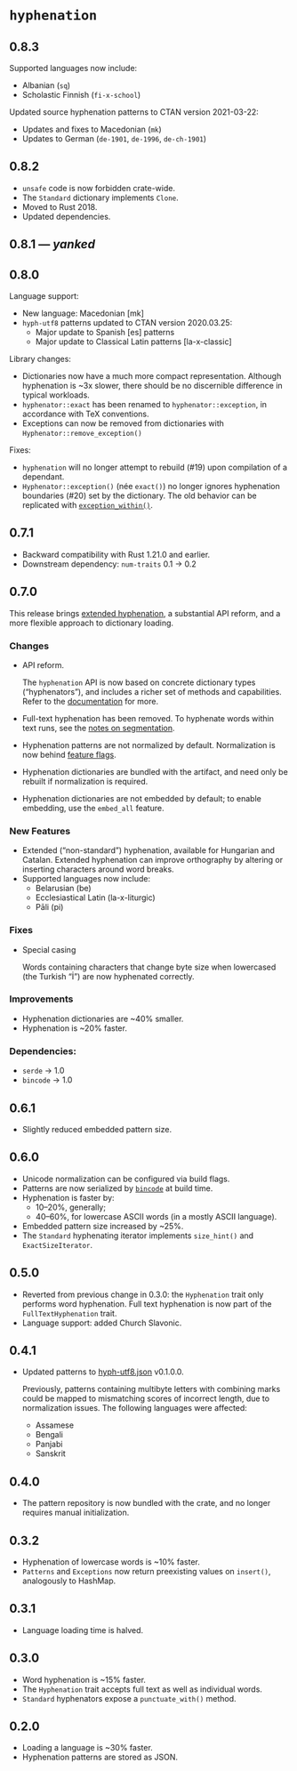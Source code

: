 # `hyphenation`

## 0.8.3

Supported languages now include:
  - Albanian (`sq`)
  - Scholastic Finnish (`fi-x-school`)

Updated source hyphenation patterns to CTAN version 2021-03-22:
  - Updates and fixes to Macedonian (`mk`)
  - Updates to German (`de-1901`, `de-1996`, `de-ch-1901`)


## 0.8.2

- `unsafe` code is now forbidden crate-wide.
- The `Standard` dictionary implements `Clone`.
- Moved to Rust 2018.
- Updated dependencies.


## 0.8.1 — *yanked*


## 0.8.0

Language support:
- New language: Macedonian [mk]
- `hyph-utf8` patterns updated to CTAN version 2020.03.25:
  - Major update to Spanish [es] patterns
  - Major update to Classical Latin patterns [la-x-classic]

Library changes:
- Dictionaries now have a much more compact representation. Although hyphenation is ~3x slower, there should be no discernible difference in typical workloads.
- `hyphenator::exact` has been renamed to `hyphenator::exception`, in accordance with TeX conventions.
- Exceptions can now be removed from dictionaries with `Hyphenator::remove_exception()`

Fixes:
- `hyphenation` will no longer attempt to rebuild (#19) upon compilation of a dependant.
- `Hyphenator::exception()` (née `exact()`) no longer ignores hyphenation boundaries (#20) set by the dictionary. The old behavior can be replicated with [`exception_within()`](https://docs.rs/hyphenation/0.8.0/hyphenation/hyphenator/trait.Hyphenator.html#tymethod.exception_within).


## 0.7.1

- Backward compatibility with Rust 1.21.0 and earlier.
- Downstream dependency: `num-traits` 0.1 → 0.2


## 0.7.0

This release brings [extended hyphenation](https://www.tug.org/TUGboat/tb27-1/tb86nemeth.pdf), a substantial API reform, and a more flexible approach to dictionary loading.


### Changes

- API reform.

  The `hyphenation` API is now based on concrete dictionary types (“hyphenators”), and includes a richer set of methods and capabilities. Refer to the [documentation](https://docs.rs/hyphenation) for more.

- Full-text hyphenation has been removed. To hyphenate words within text runs, see the [notes on segmentation](https://docs.rs/hyphenation/0.7.0/hyphenation/#segmentation).
- Hyphenation patterns are not normalized by default. Normalization is now behind [feature flags](https://docs.rs/hyphenation/0.7.0/hyphenation/#normalization).
- Hyphenation dictionaries are bundled with the artifact, and need only be rebuilt if normalization is required.
- Hyphenation dictionaries are not embedded by default; to enable embedding, use the `embed_all` feature.


### New Features

- Extended (“non-standard”) hyphenation, available for Hungarian and Catalan. Extended hyphenation can improve orthography by altering or inserting characters around word breaks.
- Supported languages now include:
  - Belarusian (be)
  - Ecclesiastical Latin (la-x-liturgic)
  - Pāli (pi)


### Fixes

- Special casing

  Words containing characters that change byte size when lowercased (the Turkish “İ”) are now hyphenated correctly.


### Improvements

- Hyphenation dictionaries are ~40% smaller.
- Hyphenation is ~20% faster.


### Dependencies:

- `serde` → 1.0
- `bincode` → 1.0


## 0.6.1

- Slightly reduced embedded pattern size.


## 0.6.0

- Unicode normalization can be configured via build flags.
- Patterns are now serialized by [`bincode`](https://github.com/TyOverby/bincode) at build time.
- Hyphenation is faster by:
  - 10–20%, generally;
  - 40–60%, for lowercase ASCII words (in a mostly ASCII language).
- Embedded pattern size increased by ~25%.
- The `Standard` hyphenating iterator implements `size_hint()` and `ExactSizeIterator`.


## 0.5.0

- Reverted from previous change in 0.3.0: the `Hyphenation` trait only performs word hyphenation. Full text hyphenation is now part of the `FullTextHyphenation` trait.
- Language support: added Church Slavonic.


## 0.4.1

- Updated patterns to [hyph-utf8.json](https://github.com/ndr-qef/hyph-utf8.json) v0.1.0.0.

  Previously, patterns containing multibyte letters with combining marks could be mapped to mismatching scores of incorrect length, due to normalization issues. The following languages were affected:
  - Assamese
  - Bengali
  - Panjabi
  - Sanskrit


## 0.4.0

- The pattern repository is now bundled with the crate, and no longer requires manual initialization.


## 0.3.2

- Hyphenation of lowercase words is ~10% faster.
- `Patterns` and `Exceptions` now return preexisting values on `insert()`, analogously to HashMap.


## 0.3.1

- Language loading time is halved.


## 0.3.0

- Word hyphenation is ~15% faster.
- The `Hyphenation` trait accepts full text as well as individual words.
- `Standard` hyphenators expose a `punctuate_with()` method.


## 0.2.0

- Loading a language is ~30% faster.
- Hyphenation patterns are stored as JSON.
